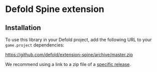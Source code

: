 # Defold Spine extension

## Installation
To use this library in your Defold project, add the following URL to your `game.project` dependencies:

https://github.com/defold/extension-spine/archive/master.zip

We recommend using a link to a zip file of a [specific release](https://github.com/defold/extension-spine/releases).

